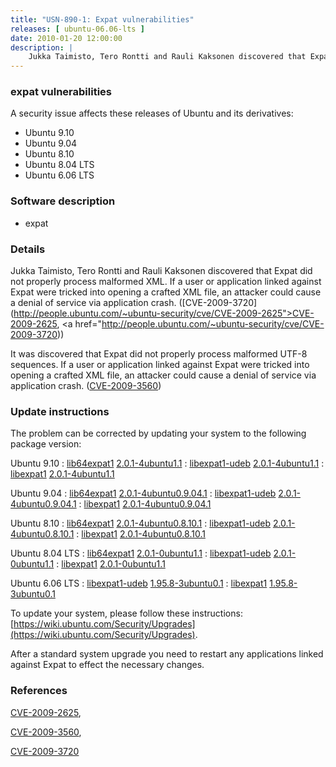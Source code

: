 ```yaml
---
title: "USN-890-1: Expat vulnerabilities"
releases: [ ubuntu-06.06-lts ]
date: 2010-01-20 12:00:00
description: |
    Jukka Taimisto, Tero Rontti and Rauli Kaksonen discovered that Expat did not properly process malformed XML. If a user or application linked against Expat were tricked into opening a crafted XML file, an attacker could cause a denial of service via application crash. ([CVE-2009-3720](http://people.ubuntu.com/~ubuntu-security/cve/CVE-2009-2625">CVE-2009-2625</a>, <a href="http://people.ubuntu.com/~ubuntu-security/cve/CVE-2009-3720))
--- 
```

 
### expat vulnerabilities

A security issue affects these releases of Ubuntu and its derivatives:

* Ubuntu 9.10
* Ubuntu 9.04
* Ubuntu 8.10
* Ubuntu 8.04 LTS
* Ubuntu 6.06 LTS

### Software description

* expat 

### Details

Jukka Taimisto, Tero Rontti and Rauli Kaksonen discovered that Expat did not properly process malformed XML. If a user or application linked against Expat were tricked into opening a crafted XML file, an attacker could cause a denial of service via application crash. ([CVE-2009-3720](http://people.ubuntu.com/~ubuntu-security/cve/CVE-2009-2625">CVE-2009-2625</a>, <a href="http://people.ubuntu.com/~ubuntu-security/cve/CVE-2009-3720))

It was discovered that Expat did not properly process malformed UTF-8 sequences. If a user or application linked against Expat were tricked into opening a crafted XML file, an attacker could cause a denial of service via application crash. ([CVE-2009-3560](http://people.ubuntu.com/~ubuntu-security/cve/CVE-2009-3560)) 

### Update instructions

The problem can be corrected by updating your system to the following package version:

Ubuntu 9.10
 : [lib64expat1](https://launchpad.net/ubuntu/+source/expat) <span> [2.0.1-4ubuntu1.1](https://launchpad.net/ubuntu/+source/expat/2.0.1-4ubuntu1.1) </span> 
 : [libexpat1-udeb](https://launchpad.net/ubuntu/+source/expat) <span> [2.0.1-4ubuntu1.1](https://launchpad.net/ubuntu/+source/expat/2.0.1-4ubuntu1.1) </span> 
 : [libexpat1](https://launchpad.net/ubuntu/+source/expat) <span> [2.0.1-4ubuntu1.1](https://launchpad.net/ubuntu/+source/expat/2.0.1-4ubuntu1.1) </span> 

Ubuntu 9.04
 : [lib64expat1](https://launchpad.net/ubuntu/+source/expat) <span> [2.0.1-4ubuntu0.9.04.1](https://launchpad.net/ubuntu/+source/expat/2.0.1-4ubuntu0.9.04.1) </span> 
 : [libexpat1-udeb](https://launchpad.net/ubuntu/+source/expat) <span> [2.0.1-4ubuntu0.9.04.1](https://launchpad.net/ubuntu/+source/expat/2.0.1-4ubuntu0.9.04.1) </span> 
 : [libexpat1](https://launchpad.net/ubuntu/+source/expat) <span> [2.0.1-4ubuntu0.9.04.1](https://launchpad.net/ubuntu/+source/expat/2.0.1-4ubuntu0.9.04.1) </span> 

Ubuntu 8.10
 : [lib64expat1](https://launchpad.net/ubuntu/+source/expat) <span> [2.0.1-4ubuntu0.8.10.1](https://launchpad.net/ubuntu/+source/expat/2.0.1-4ubuntu0.8.10.1) </span> 
 : [libexpat1-udeb](https://launchpad.net/ubuntu/+source/expat) <span> [2.0.1-4ubuntu0.8.10.1](https://launchpad.net/ubuntu/+source/expat/2.0.1-4ubuntu0.8.10.1) </span> 
 : [libexpat1](https://launchpad.net/ubuntu/+source/expat) <span> [2.0.1-4ubuntu0.8.10.1](https://launchpad.net/ubuntu/+source/expat/2.0.1-4ubuntu0.8.10.1) </span> 

Ubuntu 8.04 LTS
 : [lib64expat1](https://launchpad.net/ubuntu/+source/expat) <span> [2.0.1-0ubuntu1.1](https://launchpad.net/ubuntu/+source/expat/2.0.1-0ubuntu1.1) </span> 
 : [libexpat1-udeb](https://launchpad.net/ubuntu/+source/expat) <span> [2.0.1-0ubuntu1.1](https://launchpad.net/ubuntu/+source/expat/2.0.1-0ubuntu1.1) </span> 
 : [libexpat1](https://launchpad.net/ubuntu/+source/expat) <span> [2.0.1-0ubuntu1.1](https://launchpad.net/ubuntu/+source/expat/2.0.1-0ubuntu1.1) </span> 

Ubuntu 6.06 LTS
 : [libexpat1-udeb](https://launchpad.net/ubuntu/+source/expat) <span> [1.95.8-3ubuntu0.1](https://launchpad.net/ubuntu/+source/expat/1.95.8-3ubuntu0.1) </span> 
 : [libexpat1](https://launchpad.net/ubuntu/+source/expat) <span> [1.95.8-3ubuntu0.1](https://launchpad.net/ubuntu/+source/expat/1.95.8-3ubuntu0.1) </span> 

To update your system, please follow these instructions: [https://wiki.ubuntu.com/Security/Upgrades](https://wiki.ubuntu.com/Security/Upgrades).

After a standard system upgrade you need to restart any applications linked against Expat to effect the necessary changes. 

### References

 [CVE-2009-2625](http://people.ubuntu.com/~ubuntu-security/cve/CVE-2009-2625), 

 [CVE-2009-3560](http://people.ubuntu.com/~ubuntu-security/cve/CVE-2009-3560), 

 [CVE-2009-3720](http://people.ubuntu.com/~ubuntu-security/cve/CVE-2009-3720)
 
